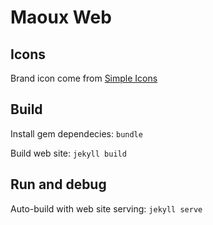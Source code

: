 # Maoux Web

## Icons

Brand icon come from [Simple Icons](https://simpleicons.org/)

## Build

Install gem dependecies: ``bundle``

Build web site: ``jekyll build``

## Run and debug

Auto-build with web site serving: ``jekyll serve``

